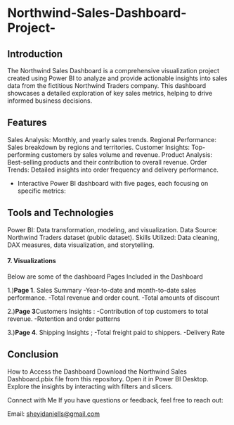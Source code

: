 # Northwind-Sales-Dashboard-Project-
## Introduction
The Northwind Sales Dashboard is a comprehensive visualization project created using Power BI to analyze and provide actionable insights into sales data from the fictitious Northwind Traders company. This dashboard showcases a detailed exploration of key sales metrics, helping to drive informed business decisions.

## Features
Sales Analysis: Monthly, and yearly sales trends.
Regional Performance: Sales breakdown by regions and territories.
Customer Insights: Top-performing customers by sales volume and revenue.
Product Analysis: Best-selling products and their contribution to overall revenue.
Order Trends: Detailed insights into order frequency and delivery performance.
- Interactive Power BI dashboard with five pages, each focusing on specific metrics:

## Tools and Technologies
Power BI: Data transformation, modeling, and visualization.
Data Source: Northwind Traders dataset (public dataset).
Skills Utilized: Data cleaning, DAX measures, data visualization, and storytelling.

#### 7. **Visualizations**
Below are some of the dashboard Pages Included in the Dashboard 

1.)**Page 1**. Sales Summary
-Year-to-date and month-to-date sales performance.
-Total revenue and order count.
-Total amounts of discount 

2.)**Page 3**Customers Insights :
-Contribution of top customers to total revenue.
-Retention and order patterns

3.)**Page 4**. Shipping Insights ; 
-Total freight paid to shippers.
-Delivery Rate

## Conclusion
How to Access the Dashboard
Download the Northwind Sales Dashboard.pbix file from this repository.
Open it in Power BI Desktop.
Explore the insights by interacting with filters and slicers.

Connect with Me If you have questions or feedback, feel free to reach out:

Email: sheyidaniells@gmail.com
